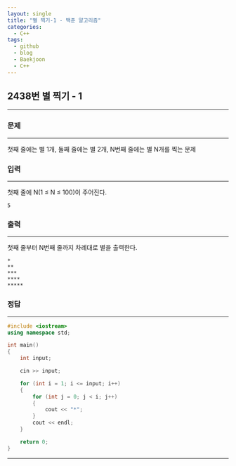 ```yaml
---
layout: single
title: "별 찍기-1 - 백준 알고리즘"
categories:
  - C++
tags:
  - github
  - blog
  - Baekjoon
  - C++
---
```

## 2438번 **별 찍기 - 1**
---

### 문제
---
  첫째 줄에는 별 1개, 둘째 줄에는 별 2개, N번째 줄에는 별 N개를 찍는 문제

### 입력
---
첫째 줄에 N(1 ≤ N ≤ 100)이 주어진다.
```
5
```

### 출력
---
첫째 줄부터 N번째 줄까지 차례대로 별을 출력한다.
```
*
**
***
****
*****
```

### 정답
---
```c++
#include <iostream>
using namespace std;

int main()
{
	int input;

	cin >> input;

	for (int i = 1; i <= input; i++)
	{
		for (int j = 0; j < i; j++)
		{
			cout << "*";
		}
		cout << endl;
 	}

	return 0;
}
```

---
